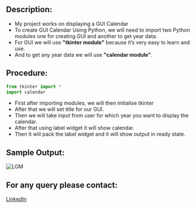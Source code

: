 ## Description:
- My project works on displaying a GUI Calendar
- To create GUI Calendar Using Python, we will need to import two Python modules one for creating GUI and another to get year data.
- For GUI we will use **"tkinter module"** because it’s very easy to learn and use.
- And to get any year data we will use **"calendar module"**.

## Procedure: 
```python
from tkinter import *
import calendar
```
- First after importing modules, we will then initialise tkinter
- After that we will set title for our GUI.
- Then we will take input from user for which year you want to display the calendar.
- After that using label widget it will show calendar.
- Then it will pack the label widget and it will show output in ready state.

## Sample Output:
![LGM](https://github.com/AmitGupta700/Awesome_Python_Scripts/blob/main/GUIScripts/GUI%20Calendar/Images/output.png)

## For any query please contact:
<a href="https://www.linkedin.com/in/amit-gupta-681206191/">LinkedIn</a>
